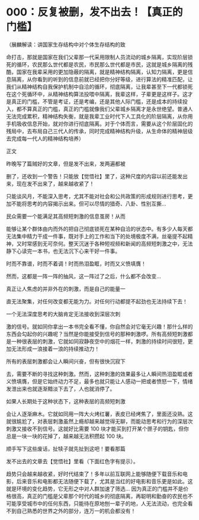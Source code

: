 # 000：反复被删，发不出去！【真正的门槛】

（展麟解读：讲国家生存结构中对个体生存结构的致

命打击，那就是国家在我们父辈那一代采用限制人员流动的城乡隔离，实现阶层锁死的循环，农民那么世代都是农民，市民那么世代都是市民，这就是城乡隔离的残酷，国家在我辈采用的更加隐蔽的隔离，就是精神结构隔离，认知力隔离，更是信息隔离，从你看到的听到的信息前就已经把你分好等级，进行算法的精准匹配，让我们从精神结构自我保护机制中自洽的循环，彻底隔离，让我辈甚至下一代都锁死在这个死循环中，从精神结构算法投喂中隔离，我辈这样，子辈更是这样子。这才是真正的门槛，不管是考证，还是考编，还是其他人际门槛，还是成本的持续投入，都不算真正的门槛，真正的门槛就像我们父辈城乡隔离才是永世绝望。普通人无法完成累积，精神结构失衡，就是我辈工业时代下人工具化的阶层隔离，从你用手机吸收信息开始，就对你进行彻底隔离。对于个体而言，需要从这个阶层固化的残局中，去布局自己三代人的传承，同时完成精神结构升级，从生命体的精神层级去完成每一代人的精神结构培养）

正文

昨晚写了篇贼好的文章，但是发不出来，发两遍都被

删了，还收到一个警告！只能放【觉悟社】里了，这种尺度的内容以前还能发出来，现在发不出来了，越来越收紧了！

只能谈风月，不能深入思考，尤其不能对社会和公共政策的形成规则进行思考，更加不能将思考的内容揭示出来。但可以尽情的猎奇、八卦、性别互撕…

民众需要一个能满足其高频短刺激的信息茧房！从而

能够让某个群体由内而外的把自己彻底锁死在某种自洽的状态中。有多少人每天都无法集中精力干成一件事，既对手上的工作和当下的处境极度不满，丝毫提不起精神，又时常感到无可奈何。整天沉迷于各种短视频和新闻的高频短刺激之中，无法静下心读完一本书，也无法沉下心来干好一件事。

时而不靠谱，时而不着调！时而热泪盈眶，时而又义愤填膺！

然而，这都是一阵一阵的抽风，这一阵过了之后，什么都不会改变…

真正让人焦虑的并非外在的刺激，而是自己的能量一

直无法聚集，对任何改变都无能为力。对任何行动都提不起劲也无法持续下去！

一个无法深度思考的大脑肯定无法接收到深层次刺

激的信号。就如同你拿出一本书完全看不懂，你自然会对它毫无兴趣！那什么样的东西会勾起你的兴趣呢？当然是你能接受到信号的那种刺激啰。所有高频短刺激都是一种很表层的刺激，它就如同寂静夜空中的烟花一样，刺激的持续时间很短，更加无法形成一浪接着一浪的持续推动力！

所有的表层刺激都会让人瞬间兴奋，但有很快沉寂下

去，需要不断的寻找这种刺激。然而，这种刺激的效果最多让人瞬间热泪盈眶或者义愤填膺，但是它始终动力不足，最多也就只能让人感动一把或者愤怒一下，情绪发泄出来也就逐渐黯淡下去了，人也就消停了。

如果人长期处于这种状态下，这种表层的高频短刺激

会让人逐渐麻木。它就如同用一阵大火烤红薯，表皮已经烤焦了，里面还没熟。这就很尴尬了，对表层刺激虽然上瘾却越来越觉得无聊，而能动思考和行为的深层次刺激又接收不到信号。这就好比需要 100 块才能买到打开某个匣子的钥匙，但你总是一块一块的花掉了，越来越无法积攒起 100 块。

顺手写下这些废话，扯犊子就先扯到这吧！要看那篇

发不出去的文章去【觉悟社】里看（下面红色字有提示）。

趋势只会越来越收紧，好时代结束了！多年以前互联网上能够随便下载音乐和电影，后来音乐和电影都无法随便下载了，尤其是当红的好电影和音乐更是如此。这就是环境的变化趋势，它无形之中对人群加速了筛选… 因为真正的门槛并不是价格很高，真正的门槛是父辈那个时代的城乡的彻底隔离，再聪明和勤奋的农民也不可能享受城市中的任何东西，只能待在原地刨一辈子的地，人无法流动，也完全看不到自己熟悉的世界之外的部分，连万一的机会都没有！